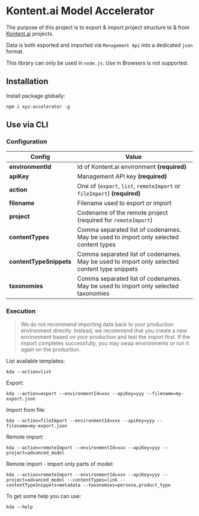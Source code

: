 # Kontent.ai Model Accelerator

The purpose of this project is to export & import project structure to & from [Kontent.ai](https://kontent.ai) projects.

Data is both exported and imported via `Management Api` into a dedicated `json` format.

This library can only be used in `node.js`. Use in Browsers is not supported.

## Installation

Install package globally:

`npm i xyz-accelerator -g`

## Use via CLI

### Configuration

| Config                  | Value                                                                                        |
| ----------------------- | -------------------------------------------------------------------------------------------- |
| **environmentId**       | Id of Kontent.ai environment **(required)**                                                  |
| **apiKey**              | Management API key **(required)**                                                            |
| **action**              | One of (`export`, `list`, `remoteImport` or `fileImport`) **(required)**                     |
| **filename**            | Filename used to export or import                                                            |
| **project**             | Codename of the remote project (required for `remoteImport`)                                 |
| **contentTypes**        | Comma separated list of codenames. May be used to import only selected content types         |
| **contentTypeSnippets** | Comma separated list of codenames. May be used to import only selected content type snippets |
| **taxonomies**          | Comma separated list of codenames. May be used to import only selected taxonomies            |

### Execution

> We do not recommend importing data back to your production environment directly. Instead, we recommend that you create
> a new environment based on your production and test the import first. If the import completes successfully, you may
> swap environments or run it again on the production.

List available templates:

`kda --action=list`

Export:

`kda --action=export --environmentId=xxx --apiKey=yyy --filename=my-export.json`

Import from file:

`kda --action=fileImport --environmentId=xxx --apiKey=yyy --filename=my-export.json`

Remote import:

`kda --action=remoteImport --environmentId=xxx --apiKey=yyy --project=advanced_model`

Remote import - import only parts of model:

`kda --action=remoteImport --environmentId=xxx --apiKey=yyy --project=advanced_model --contentTypes=link --contentTypeSnippets=metadata --taxonomies=persona,product_type`

To get some help you can use:

`kda --help`
